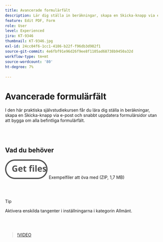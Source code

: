 ```yaml
---
title: Avancerade formulärfält
description: Lär dig ställa in beräkningar, skapa en Skicka-knapp via e-post och snabbt uppdatera formulärsidor utan att bygga om alla befintliga formulärfält
feature: Edit PDF, Form
role: User
level: Experienced
jira: KT-9346
thumbnail: KT-9346.jpg
exl-id: 24cc04f6-1cc1-4186-b22f-f96db3d982f1
source-git-commit: 4e6fbf91e96d26f9ee8f1105ad68738b9450a32d
workflow-type: tm+mt
source-wordcount: '80'
ht-degree: 7%

---
```


# Avancerade formulärfält

I den här praktiska självstudiekursen får du lära dig ställa in beräkningar, skapa en Skicka-knapp via e-post och snabbt uppdatera formulärsidor utan att bygga om alla befintliga formulärfält.

<br> 

## Vad du behöver

[![Hämta filer](../assets/Getfiles.svg)](../assets/ProjectEstimate.zip)
Exempelfiler att öva med (ZIP, 1,7 MB)

<br> 

>[!TIP]
>
>Aktivera enskilda tangenter i inställningarna i kategorin Allmänt.

<br> 

>[!VIDEO](https://video.tv.adobe.com/v/340379?quality=12&learn=on&hidetitle=true)
